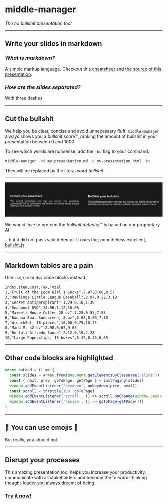 # middle-manager

*The no bullshit presentation tool*

---

## Write your slides in **markdown**

### *What is markdown?*

A simple markup language. Checkout this [cheatsheet](https://github.com/adam-p/markdown-here/wiki/Markdown-Cheatsheet) and [the source of this presentation](https://raw.githubusercontent.com/idris-maps/middle-manager/master/demo/demo.md).

### *How are the slides separated?*

With three dashes.

---

## Cut the bullshit

We help you be clear, concise and avoid unnecessary fluff. `middle-manager` always shows you a *bullshit score*™, ranking the amount of bullshit in your presentation between 0 and 1000.

To see which words are nonsense, add the `-bs` flag to your command.

```bash
middle-manager -md my-presentation.md -o my-presentation.html -bs
```

They will be replaced by the literal word *bullshit*.

---

![Replace bullshit demo](bullshit.png)

We would love to pretend the *bullshit detector*™ is based on our proprietary AI

...but it did not pass said detector. It uses the, nonetheless excellent, [bullshit.js](https://mourner.github.io/bullshit.js/)

---

## Markdown tables are a pain

Use `csv`,`tsv` or `dsv` code blocks instead.

```csv
Index,Item,Cost,Tax,Total
1,"Fruit of the Loom Girl's Socks",7.97,0.60,8.57
2,"Rawlings Little League Baseball",2.97,0.22,3.19
3,"Secret Antiperspirant",1.29,0.10,1.39
4,"Deadpool DVD",14.96,1.12,16.08
5,"Maxwell House Coffee 28 oz",7.28,0.55,7.83
6,"Banana Boat Sunscreen, 8 oz",6.68,0.50,7.18
7,"WrenchSet, 18 pieces",10.00,0.75,10.75
8,"Mand M, 42 oz",8.98,0.67,9.65
9,"Bertoli Alfredo Sauce",2.12,0.16,2.28
10,"Large Paperclips, 10 boxes",6.19,0.46,6.65
```

---

## Other code blocks are highlighted

```ts
const onLoad = () => {
  const slides = Array.from(document.getElementsByClassName('slide'))
  const { next, prev, goToPage, getPage } = initPaging(slides)
  window.addEventListener('keydown', onKeydown(prev, next))
  const scroll = throttle(100, goToPage)
  window.addEventListener('scroll', () => scroll.onChange(window.pageYOffset / window.innerHeight))
  window.addEventListener('resize', () => goToPage(getPage()))
}
```

---

## 🎉 You can use emojis 🦄

But really, you should not.

---

## Disrupt your processes

This amazing presentation tool helps you increase your productivity, communicate with all stakeholders and become the forward-thinking thought-leader you always dreamt of being.

### [Try it now!](https://github.com/idris-maps/middle-manager)